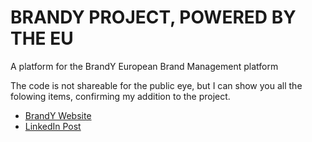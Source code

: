 # BRANDY PROJECT, POWERED BY THE EU
A platform for the BrandY European Brand Management platform

The code is not shareable for the public eye, but I can show you all the folowing items, confirming my addition to the project.
- [BrandY Website](https://brandygame.eu/)
- [LinkedIn Post](https://www.linkedin.com/posts/tuur-delacroix_international-intensive-program-on-brandy-activity-7037930685885489152-_lMk?utm_source=share&utm_medium=member_desktop)

